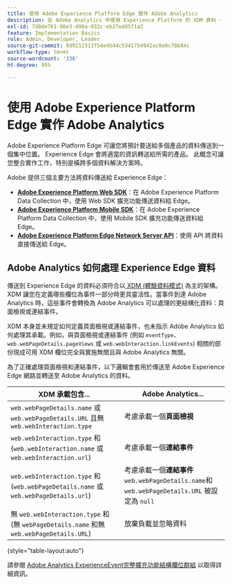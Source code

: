 ```yaml
---
title: 使用 Adobe Experience Platform Edge 實作 Adobe Analytics
description: 在 Adobe Analytics 中使用 Experience Platform 的 XDM 資料 - 總覽
exl-id: 7d8de761-86e3-499a-932c-eb27edd5f1a3
feature: Implementation Basics
role: Admin, Developer, Leader
source-git-commit: 9d9212313f54e4b44c5341754942ac0e0c78b84c
workflow-type: tm+mt
source-wordcount: '338'
ht-degree: 95%

---
```


# 使用 Adobe Experience Platform Edge 實作 Adobe Analytics

Adobe Experience Platform Edge 可讓您將預計要送給多個產品的資料傳送到一個集中位置。 Experience Edge 會將適當的資訊轉送給所需的產品。 此概念可讓您整合實作工作，特別是橫跨多個資料解決方案時。

Adobe 提供三個主要方法將資料傳送給 Experience Edge：

* **[Adobe Experience Platform Web SDK](web-sdk/overview.md)**：在 Adobe Experience Platform Data Collection 中，使用 Web SDK 擴充功能傳送資料給 Edge。
* **[Adobe Experience Platform Mobile SDK](mobile-sdk/overview.md)**：在 Adobe Experience Platform Data Collection 中，使用 Mobile SDK 擴充功能傳送資料給 Edge。
* **[Adobe Experience Platform Edge Network Server API](server-api/overview.md)**：使用 API 將資料直接傳送給 Edge。



## Adobe Analytics 如何處理 Experience Edge 資料

傳送到 Experience Edge 的資料必須符合以[ XDM (體驗資料模式)](https://experienceleague.adobe.com/docs/experience-platform/xdm/home.html?lang=zh-Hant) 為主的架構。XDM 讓您在定義哪些欄位為事件一部分時更具靈活性。當事件到達 Adob&#x200B;&#x200B;e Analytics 時，這些事件會轉換為 Adob&#x200B;&#x200B;e Analytics 可以處理的更結構化資料：頁面檢視或連結事件。

XDM 本身並未規定如何定義頁面檢視或連結事件，也未指示 Adob&#x200B;&#x200B;e Analytics 如何處理其承載。例如，與頁面檢視或連結事件 (例如 `eventType`、`web.webPageDetails.pageViews` 或 `web.webInteraction.linkEvents`) 相關的部份現成可用 XDM 欄位完全與實施無關且與 Adob&#x200B;&#x200B;e Analytics 無關。

為了正確處理頁面檢視和連結事件，以下邏輯會套用於傳送至 Adob&#x200B;&#x200B;e Experience Edge 網路並轉送至 Adob&#x200B;&#x200B;e Analytics 的資料。

| XDM 承載包含... | Adobe Analytics... |
|---|---|
| `web.webPageDetails.name` 或 `web.webPageDetails.URL` 且無 `web.webInteraction.type` | 考慮承載一個&#x200B;**頁面檢視** |
| `web.webInteraction.type` 和 (`web.webInteraction.name` 或 `web.webInteraction.url`) | 考慮承載一個&#x200B;**連結事件** |
| `web.webInteraction.type` 和 (`web.webPageDetails.name` 或 `web.webPageDetails.url`) | 考慮承載一個&#x200B;**連結事件** <br/>`web.webPageDetails.name`和 `web.webPageDetails.URL` 被設定為 `null` |
| 無 `web.webInteraction.type` 和 (無 `webPageDetails.name` 和無 `web.webPageDetails.URL`) | 放棄負載並忽略資料 |

{style="table-layout:auto"}

請參閱 [Adobe Analytics ExperienceEvent完整擴充功能結構欄位群組](https://experienceleague.adobe.com/docs/experience-platform/xdm/field-groups/event/analytics-full-extension.html?lang=en) 以取得詳細資訊。
